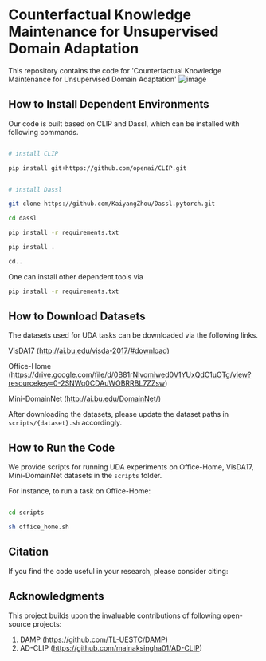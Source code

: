 

# Counterfactual Knowledge Maintenance for Unsupervised Domain Adaptation

This repository contains the code for 'Counterfactual Knowledge Maintenance for Unsupervised Domain Adaptation'
![image](https://github.com/user-attachments/assets/7a423ad8-6f48-4c18-aa5e-9d64945b3fea)

 
## How to Install Dependent Environments
Our code is built based on CLIP and Dassl, which can be installed with following commands.

```sh

# install CLIP

pip install git+https://github.com/openai/CLIP.git


# install Dassl

git clone https://github.com/KaiyangZhou/Dassl.pytorch.git

cd dassl

pip install -r requirements.txt

pip install .

cd..

```
One can install other dependent tools via

```sh
pip install -r requirements.txt
```
## How to Download Datasets
The datasets used for UDA tasks can be downloaded via the following links.

VisDA17 (http://ai.bu.edu/visda-2017/#download)

Office-Home (https://drive.google.com/file/d/0B81rNlvomiwed0V1YUxQdC1uOTg/view?resourcekey=0-2SNWq0CDAuWOBRRBL7ZZsw)

Mini-DomainNet (http://ai.bu.edu/DomainNet/)

After downloading the datasets, please update the dataset paths in `scripts/{dataset}.sh` accordingly.

## How to Run the Code

We provide scripts for running UDA experiments on Office-Home, VisDA17, Mini-DomainNet datasets in the `scripts` folder.

For instance, to run a task on Office-Home:

```bash

cd scripts

sh office_home.sh

```

## Citation
If you find the code useful in your research, please consider citing:

    


## Acknowledgments

This project builds upon the invaluable contributions of following open-source projects:

1. DAMP (https://github.com/TL-UESTC/DAMP)
2. AD-CLIP (https://github.com/mainaksingha01/AD-CLIP)





